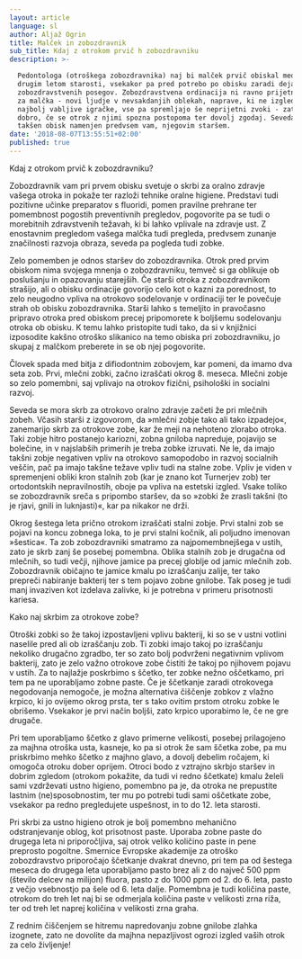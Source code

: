 ```yaml
---
layout: article
language: sl
author: Aljaž Ogrin
title: Malček in zobozdravnik
sub_title: Kdaj z otrokom prvič h zobozdravniku
description: >-

  Pedontologa (otroškega zobozdravnika) naj bi malček prvič obiskal med prvim in
  drugim letom starosti, vsekakor pa pred potrebo po obisku zaradi dejanskih
  zobozdravstvenih posegov. Zobozdravstvena ordinacija ni ravno prijetno okolje
  za malčka - novi ljudje v nevsakdanjih oblekah, naprave, ki ne izgledajo kot
  najbolj vabljive igračke, vse pa spremljajo še neprijetni zvoki - zato je
  dobro, če se otrok z njimi spozna postopoma ter dovolj zgodaj. Seveda pa je
  takšen obisk namenjen predvsem vam, njegovim staršem. 
date: '2018-08-07T13:55:51+02:00'
published: true
---
```

Kdaj z otrokom prvič k zobozdravniku?

Zobozdravnik vam pri prvem obisku svetuje o skrbi za oralno zdravje vašega otroka in pokaže ter razloži tehnike oralne higiene. Predstavi tudi pozitivne učinke preparatov s fluoridi, pomen pravilne prehrane ter pomembnost pogostih preventivnih pregledov, pogovorite pa se tudi o morebitnih zdravstvenih težavah, ki bi lahko vplivale na zdravje ust. Z enostavnim pregledom vašega malčka tudi pregleda, predvsem zunanje značilnosti razvoja obraza, seveda pa pogleda tudi zobke.

Zelo pomemben je odnos staršev do zobozdravnika. Otrok pred prvim obiskom nima svojega mnenja o zobozdravniku, temveč si ga oblikuje ob poslušanju in opazovanju starejših. Če starši otroka z zobozdravnikom strašijo, ali o obisku ordinacije govorijo celo kot o kazni za porednost, to zelo neugodno vpliva na otrokovo sodelovanje v ordinaciji ter le povečuje strah ob obisku zobozdravnika. Starši lahko s temeljito in pravočasno pripravo otroka pred obiskom precej pripomorete k boljšemu sodelovanju otroka ob obisku. K temu lahko pristopite tudi tako, da si v knjižnici izposodite kakšno otroško slikanico na temo obiska pri zobozdravniku, jo skupaj z malčkom preberete in se ob njej pogovorite.

Človek spada med bitja z difiodontnim zobovjem, kar pomeni, da imamo dva seta zob. Prvi, mlečni zobki, začno izraščati okrog 8. meseca. Mlečni zobje so zelo pomembni, saj vplivajo na otrokov fizični, psihološki in socialni razvoj.

Seveda se mora skrb za otrokovo oralno zdravje začeti že pri mlečnih zobeh. Včasih starši z izgovorom, da »mlečni zobje tako ali tako izpadejo«, zanemarijo skrb za otrokove zobe, kar že meji na nehoteno zlorabo otroka. Taki zobje hitro postanejo kariozni, zobna gniloba napreduje, pojavijo se bolečine, in v najslabših primerih je treba zobke izruvati. Ne le, da imajo takšni zobje negativen vpliv na otrokovo samopodobo in razvoj socialnih veščin, pač pa imajo takšne težave vpliv tudi na stalne zobe. Vpliv je viden v spremenjeni obliki kron stalnih zob (kar je znano kot Turnerjev zob) ter ortodontskih nepravilnostih, oboje pa vpliva na estetski izgled. Vsake toliko se zobozdravnik sreča s pripombo staršev, da so »zobki že zrasli takšni (to je rjavi, gnili in luknjasti)«, kar pa nikakor ne drži.

Okrog šestega leta prično otrokom izraščati stalni zobje. Prvi stalni zob se pojavi na koncu zobnega loka, to je prvi stalni kočnik, ali poljudno imenovan »šestica«. Ta zob zobozdravniki smatramo za najpomembnejšega v ustih, zato je skrb zanj še posebej pomembna. Oblika stalnih zob je drugačna od mlečnih, so tudi večji, njihove jamice pa precej globlje od jamic mlečnih zob. Zobozdravnik običajno te jamice kmalu po izraščanju zalije, ter tako prepreči nabiranje bakterij ter s tem pojavo zobne gnilobe. Tak poseg je tudi manj invaziven kot izdelava zalivke, ki je potrebna v primeru prisotnosti kariesa.

Kako naj skrbim za otrokove zobe?

Otroški zobki so že takoj izpostavljeni vplivu bakterij, ki so se v ustni votlini naselile pred ali ob izraščanju zob. Ti zobki imajo takoj po izraščanju nekoliko drugačno zgradbo, ter so zato bolj podvrženi negativnim vplivom bakterij, zato je zelo važno otrokove zobe čistiti že takoj po njihovem pojavu v ustih. Za to najlažje poskrbimo s ščetko, ter zobke nežno oščetkamo, pri tem pa ne uporabljamo zobne paste. Če je ščetkanje zaradi otrokovega negodovanja nemogoče, je možna alternativa čiščenje zobkov z vlažno krpico, ki jo ovijemo okrog prsta, ter s tako ovitim prstom otroku zobke le obrišemo. Vsekakor je prvi način boljši, zato krpico uporabimo le, če ne gre drugače.

Pri tem uporabljamo ščetko z glavo primerne velikosti, posebej prilagojeno za majhna otroška usta, kasneje, ko pa si otrok že sam ščetka zobe, pa mu priskrbimo mehko ščetko z majhno glavo, a dovolj debelim ročajem, ki omogoča otroku dober oprijem. Otroci bodo z vztrajno skrbjo staršev in dobrim zgledom (otrokom pokažite, da tudi vi redno ščetkate) kmalu želeli sami vzdrževati ustno higieno, pomembno pa je, da otroka ne prepustite lastnim (ne)sposobnostim, ter mu po potrebi tudi sami oščetkate zobe, vsekakor pa redno pregledujete uspešnost, in to do 12. leta starosti.

Pri skrbi za ustno higieno otrok je bolj pomembno mehanično odstranjevanje oblog, kot prisotnost paste. Uporaba zobne paste do drugega leta ni priporočljiva, saj otrok veliko količino paste in pene preprosto pogoltne. Smernice Evropske akademije za otroško zobozdravstvo priporočajo ščetkanje dvakrat dnevno, pri tem pa od šestega meseca do drugega leta uporabljamo pasto brez ali z do največ 500 ppm (število delcev na milijon) fluora, pasto z do 1000 ppm od 2. do 6. leta, pasto z večjo vsebnostjo pa šele od 6. leta dalje. Pomembna je tudi količina paste, otrokom do treh let naj bi se odmerjala količina paste v velikosti zrna riža, ter od treh let naprej količina v velikosti zrna graha.

Z rednim čiščenjem se hitremu napredovanju zobne gnilobe zlahka izognete, zato ne dovolite da majhna nepazljivost ogrozi izgled vaših otrok za celo življenje!
